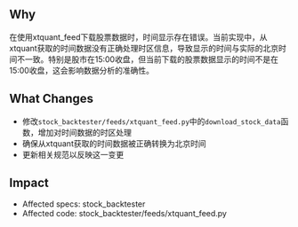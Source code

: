 ## Why
在使用xtquant_feed下载股票数据时，时间显示存在错误。当前实现中，从xtquant获取的时间数据没有正确处理时区信息，导致显示的时间与实际的北京时间不一致。特别是股市在15:00收盘，但当前下载的股票数据显示的时间不是在15:00收盘，这会影响数据分析的准确性。

## What Changes
- 修改`stock_backtester/feeds/xtquant_feed.py`中的`download_stock_data`函数，增加对时间数据的时区处理
- 确保从xtquant获取的时间数据被正确转换为北京时间
- 更新相关规范以反映这一变更

## Impact
- Affected specs: stock_backtester
- Affected code: stock_backtester/feeds/xtquant_feed.py